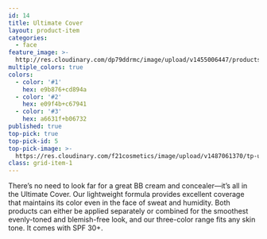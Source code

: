 ```yaml
---
id: 14
title: Ultimate Cover
layout: product-item
categories:
  - face
feature_image: >-
  http://res.cloudinary.com/dp79ddrmc/image/upload/v1455006447/products/ultimateCover.jpg
multiple_colors: true
colors:
  - color: '#1'
    hex: e9b876+cd894a
  - color: '#2'
    hex: e09f4b+c67941
  - color: '#3'
    hex: a6631f+b06732
published: true
top-pick: true
top-pick-id: 5
top-pick-image: >-
  https://res.cloudinary.com/f21cosmetics/image/upload/v1487061370/tp-ultimate-cover.jpg
class: grid-item-1
---
```

There’s no need to look far for a great BB cream and concealer—it’s all in the Ultimate Cover. Our lightweight formula provides excellent coverage that maintains its color even in the face of sweat and humidity. Both products can either be applied separately or combined for the smoothest evenly-toned and blemish-free look, and our three-color range fits any skin tone. It comes with SPF 30+.
